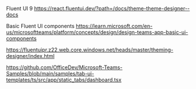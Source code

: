 Fluent UI 9
https://react.fluentui.dev/?path=/docs/theme-theme-designer--docs


Basic Fluent UI components
https://learn.microsoft.com/en-us/microsoftteams/platform/concepts/design/design-teams-app-basic-ui-components


https://fluentuipr.z22.web.core.windows.net/heads/master/theming-designer/index.html


https://github.com/OfficeDev/Microsoft-Teams-Samples/blob/main/samples/tab-ui-templates/ts/src/app/static_tabs/dashboard.tsx